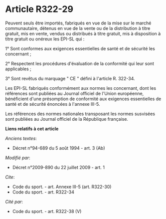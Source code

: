 # Article R322-29

Peuvent seuls être importés, fabriqués en vue de la mise sur le marché communautaire, détenus en vue de la vente ou de la
distribution à titre gratuit, mis en vente, vendus ou distribués à titre gratuit, mis à disposition à titre gratuit ou
onéreux les EPI-SL qui : 

1° Sont conformes aux exigences essentielles de santé et de sécurité les concernant ; 

2° Respectent les procédures d'évaluation de la conformité qui leur sont applicables ; 

3° Sont revêtus du marquage " CE " défini à l'article R. 322-34. 

Les EPI-SL fabriqués conformément aux normes les concernant, dont les références sont publiées au Journal officiel de l'Union
européenne, bénéficient d'une présomption de conformité aux exigences essentielles de santé et de sécurité énoncées à
l'annexe III-5. 

Les références des normes nationales transposant les normes susvisées sont publiées au Journal officiel de la République
française.

**Liens relatifs à cet article**

_Anciens textes_:

  - Décret n°94-689 du 5 août 1994 - art. 3 (Ab)

_Modifié par_:

  - Décret n°2009-890 du 22 juillet 2009 - art. 1

_Cite_:

  - Code du sport. - art. Annexe III-5 (art. R322-30)
  - Code du sport. - art. R322-34

_Cité par_:

  - Code du sport. - art. R322-38 (V)
